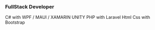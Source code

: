 ### FullStack Developer 

C# with WPF / MAUI / XAMARIN UNITY
PHP with Laravel
Html
Css with Bootstrap


